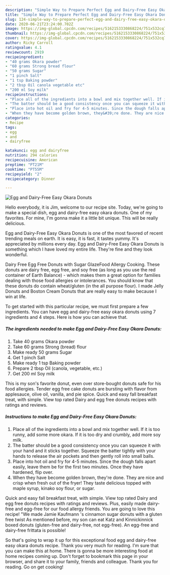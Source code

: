 ```yaml
---
description: "Simple Way to Prepare Perfect Egg and Dairy-Free Easy Okara Donuts"
title: "Simple Way to Prepare Perfect Egg and Dairy-Free Easy Okara Donuts"
slug: 124-simple-way-to-prepare-perfect-egg-and-dairy-free-easy-okara-donuts
date: 2020-06-21T23:24:00.702Z
image: https://img-global.cpcdn.com/recipes/5162153330868224/751x532cq70/egg-and-dairy-free-easy-okara-donuts-recipe-main-photo.jpg
thumbnail: https://img-global.cpcdn.com/recipes/5162153330868224/751x532cq70/egg-and-dairy-free-easy-okara-donuts-recipe-main-photo.jpg
cover: https://img-global.cpcdn.com/recipes/5162153330868224/751x532cq70/egg-and-dairy-free-easy-okara-donuts-recipe-main-photo.jpg
author: Ricky Carroll
ratingvalue: 4.1
reviewcount: 2919
recipeingredient:
- "40 grams Okara powder"
- "60 grams Strong bread flour"
- "50 grams Sugar"
- "1 pinch Salt"
- "1 tsp Baking powder"
- "2 tbsp Oil canola vegetable etc"
- "200 ml Soy milk"
recipeinstructions:
- "Place all of the ingredients into a bowl and mix together well. If it is too runny, add some more okara. If it is too dry and crumbly, add more soy milk."
- "The batter should be a good consistency once you can squeeze it with your hand and it sticks together. Squeeze the batter tightly with your hands to release the air pockets and then gently roll into small balls."
- "Place into hot oil and fry for 4-5 minutes. Since the dough falls apart easily, leave them be for the first two minutes. Once they have hardened, flip over."
- "When they have become golden brown, they&#39;re done. They are nice and crisp when fresh out of the fryer! They taste delicious topped with maple syrup, kinako soy flour, or sugar."
categories:
- Recipe
tags:
- egg
- and
- dairyfree

katakunci: egg and dairyfree 
nutrition: 294 calories
recipecuisine: American
preptime: "PT21M"
cooktime: "PT55M"
recipeyield: "2"
recipecategory: Dinner

---
```



![Egg and Dairy-Free Easy Okara Donuts](https://img-global.cpcdn.com/recipes/5162153330868224/751x532cq70/egg-and-dairy-free-easy-okara-donuts-recipe-main-photo.jpg)

Hello everybody, it is Jim, welcome to our recipe site. Today, we're going to make a special dish, egg and dairy-free easy okara donuts. One of my favorites. For mine, I'm gonna make it a little bit unique. This will be really delicious.

Egg and Dairy-Free Easy Okara Donuts is one of the most favored of recent trending meals on earth. It is easy, it is fast, it tastes yummy. It's appreciated by millions every day. Egg and Dairy-Free Easy Okara Donuts is something which I have loved my entire life. They're fine and they look wonderful.

Dairy Free Egg Free Donuts with Sugar GlazeFood Allergy Cooking. These donuts are dairy free, egg free, and soy free (as long as you use the red container of Earth Balance) - which makes them a great option for families dealing with those food allergies or intolerances. You should know that these donuts do contain wheat/gluten (in the all purpose flour). I made Jelly Donuts and Boston Cream Donuts that are really easy to make because I win at life.


To get started with this particular recipe, we must first prepare a few ingredients. You can have egg and dairy-free easy okara donuts using 7 ingredients and 4 steps. Here is how you can achieve that.

<!--inarticleads1-->

##### The ingredients needed to make Egg and Dairy-Free Easy Okara Donuts:

1. Take 40 grams Okara powder
1. Take 60 grams Strong (bread) flour
1. Make ready 50 grams Sugar
1. Get 1 pinch Salt
1. Make ready 1 tsp Baking powder
1. Prepare 2 tbsp Oil (canola, vegetable, etc.)
1. Get 200 ml Soy milk


This is my son&#39;s favorite donut, even over store-bought donuts safe for his food allergies. Tender egg free cake donuts are bursting with flavor from applesauce, olive oil, vanilla, and pie spice. Quick and easy fall breakfast treat, with simple. View top rated Dairy and egg free donuts recipes with ratings and reviews. 

<!--inarticleads2-->

##### Instructions to make Egg and Dairy-Free Easy Okara Donuts:

1. Place all of the ingredients into a bowl and mix together well. If it is too runny, add some more okara. If it is too dry and crumbly, add more soy milk.
1. The batter should be a good consistency once you can squeeze it with your hand and it sticks together. Squeeze the batter tightly with your hands to release the air pockets and then gently roll into small balls.
1. Place into hot oil and fry for 4-5 minutes. Since the dough falls apart easily, leave them be for the first two minutes. Once they have hardened, flip over.
1. When they have become golden brown, they&#39;re done. They are nice and crisp when fresh out of the fryer! They taste delicious topped with maple syrup, kinako soy flour, or sugar.


Quick and easy fall breakfast treat, with simple. View top rated Dairy and egg free donuts recipes with ratings and reviews. Plus, easily made dairy-free and egg-free for our food allergy friends. You are going to love this recipe! &#34;We made Jamie Kaufmann &#39;s cinnamon sugar donuts with a gluten free twist As mentioned before, my son can eat Katz and Kinnickinnick boxed donuts (gluten-free and dairy-free, not egg-free). An egg-free and dairy-free frittata is possible! 

So that's going to wrap it up for this exceptional food egg and dairy-free easy okara donuts recipe. Thank you very much for reading. I'm sure that you can make this at home. There is gonna be more interesting food at home recipes coming up. Don't forget to bookmark this page in your browser, and share it to your family, friends and colleague. Thank you for reading. Go on get cooking!
